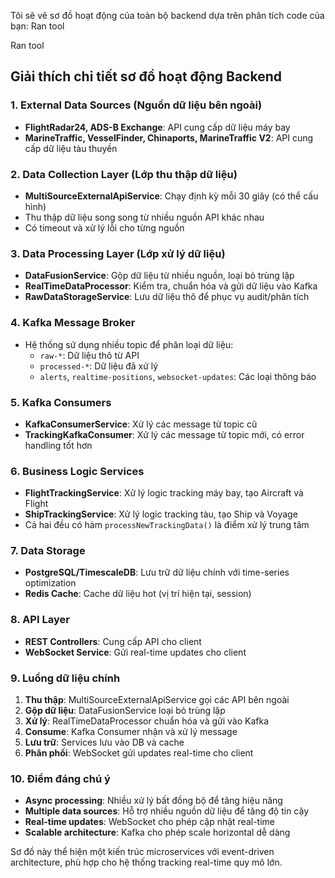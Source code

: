 Tôi sẽ vẽ sơ đồ hoạt động của toàn bộ backend dựa trên phân tích code của bạn:
Ran tool

Ran tool

## Giải thích chi tiết sơ đồ hoạt động Backend

### 1. **External Data Sources (Nguồn dữ liệu bên ngoài)**
- **FlightRadar24, ADS-B Exchange**: API cung cấp dữ liệu máy bay
- **MarineTraffic, VesselFinder, Chinaports, MarineTraffic V2**: API cung cấp dữ liệu tàu thuyền

### 2. **Data Collection Layer (Lớp thu thập dữ liệu)**
- **MultiSourceExternalApiService**: Chạy định kỳ mỗi 30 giây (có thể cấu hình)
- Thu thập dữ liệu song song từ nhiều nguồn API khác nhau
- Có timeout và xử lý lỗi cho từng nguồn

### 3. **Data Processing Layer (Lớp xử lý dữ liệu)**
- **DataFusionService**: Gộp dữ liệu từ nhiều nguồn, loại bỏ trùng lặp
- **RealTimeDataProcessor**: Kiểm tra, chuẩn hóa và gửi dữ liệu vào Kafka
- **RawDataStorageService**: Lưu dữ liệu thô để phục vụ audit/phân tích

### 4. **Kafka Message Broker**
- Hệ thống sử dụng nhiều topic để phân loại dữ liệu:
  - `raw-*`: Dữ liệu thô từ API
  - `processed-*`: Dữ liệu đã xử lý
  - `alerts`, `realtime-positions`, `websocket-updates`: Các loại thông báo

### 5. **Kafka Consumers**
- **KafkaConsumerService**: Xử lý các message từ topic cũ
- **TrackingKafkaConsumer**: Xử lý các message từ topic mới, có error handling tốt hơn

### 6. **Business Logic Services**
- **FlightTrackingService**: Xử lý logic tracking máy bay, tạo Aircraft và Flight
- **ShipTrackingService**: Xử lý logic tracking tàu, tạo Ship và Voyage
- Cả hai đều có hàm `processNewTrackingData()` là điểm xử lý trung tâm

### 7. **Data Storage**
- **PostgreSQL/TimescaleDB**: Lưu trữ dữ liệu chính với time-series optimization
- **Redis Cache**: Cache dữ liệu hot (vị trí hiện tại, session)

### 8. **API Layer**
- **REST Controllers**: Cung cấp API cho client
- **WebSocket Service**: Gửi real-time updates cho client

### 9. **Luồng dữ liệu chính**
1. **Thu thập**: MultiSourceExternalApiService gọi các API bên ngoài
2. **Gộp dữ liệu**: DataFusionService loại bỏ trùng lặp
3. **Xử lý**: RealTimeDataProcessor chuẩn hóa và gửi vào Kafka
4. **Consume**: Kafka Consumer nhận và xử lý message
5. **Lưu trữ**: Services lưu vào DB và cache
6. **Phân phối**: WebSocket gửi updates real-time cho client

### 10. **Điểm đáng chú ý**
- **Async processing**: Nhiều xử lý bất đồng bộ để tăng hiệu năng
- **Multiple data sources**: Hỗ trợ nhiều nguồn dữ liệu để tăng độ tin cậy
- **Real-time updates**: WebSocket cho phép cập nhật real-time
- **Scalable architecture**: Kafka cho phép scale horizontal dễ dàng

Sơ đồ này thể hiện một kiến trúc microservices với event-driven architecture, phù hợp cho hệ thống tracking real-time quy mô lớn.